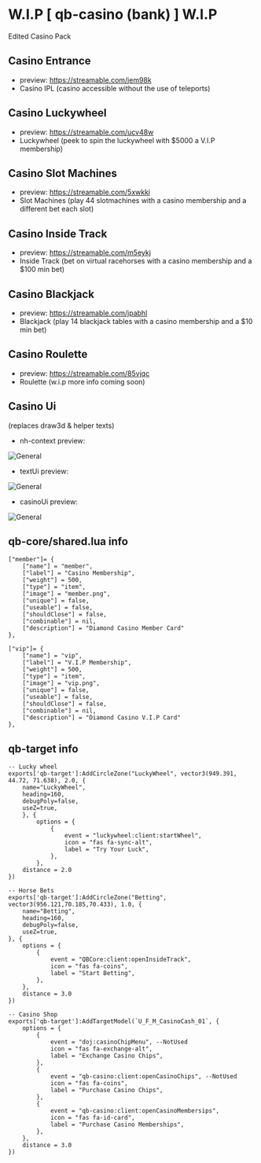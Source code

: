 # W.I.P [ qb-casino (bank) ] W.I.P


Edited Casino Pack 



## Casino Entrance
- preview: https://streamable.com/jem98k
- Casino IPL
(casino accessible without the use of teleports)


## Casino Luckywheel
- preview: https://streamable.com/ucv48w
- Luckywheel
(peek to spin the luckywheel with $5000 a V.I.P membership)


## Casino Slot Machines
- preview: https://streamable.com/5xwkki
- Slot Machines
(play 44 slotmachines with a casino membership and a different bet each slot)


## Casino Inside Track
- preview: https://streamable.com/m5eykj
- Inside Track
(bet on virtual racehorses with a casino membership and a $100 min bet)


## Casino Blackjack
- preview: https://streamable.com/jpabhl
- Blackjack
(play 14 blackjack tables with a casino membership and a $10 min bet)


## Casino Roulette
- preview: https://streamable.com/85vjqc
- Roulette
(w.i.p more info coming soon)

## Casino Ui
(replaces draw3d & helper texts)
- nh-context preview:

![General](https://i.imgur.com/hDbTfbt.png)

- textUi preview:

![General](https://i.imgur.com/ywWq9sT.png)

- casinoUi preview:

![General](https://i.imgur.com/9fPvYyv.png)

## qb-core/shared.lua info
```
["member"]= {
    ["name"] = "member",
    ["label"] = "Casino Membership",
    ["weight"] = 500,
    ["type"] = "item",
    ["image"] = "member.png",
    ["unique"] = false,
    ["useable"] = false,
    ["shouldClose"] = false,
    ["combinable"] = nil,
    ["description"] = "Diamond Casino Member Card"
},

["vip"]= {
    ["name"] = "vip",
    ["label"] = "V.I.P Membership",
    ["weight"] = 500,
    ["type"] = "item",
    ["image"] = "vip.png",
    ["unique"] = false,
    ["useable"] = false,
    ["shouldClose"] = false,
    ["combinable"] = nil,
    ["description"] = "Diamond Casino V.I.P Card"
},
```

## qb-target info
```
-- Lucky wheel
exports['qb-target']:AddCircleZone("LuckyWheel", vector3(949.391, 44.72, 71.638), 2.0, {
    name="LuckyWheel",
    heading=160,
    debugPoly=false,
    useZ=true,
    }, {
        options = {
            {
                event = "luckywheel:client:startWheel",
                icon = "fas fa-sync-alt",
                label = "Try Your Luck",
            },
        },
    distance = 2.0 
})

-- Horse Bets
exports['qb-target']:AddCircleZone("Betting", vector3(956.121,70.185,70.433), 1.0, {
    name="Betting",
    heading=160,
    debugPoly=false,
    useZ=true,
}, {
    options = {
        {
            event = "QBCore:client:openInsideTrack",
            icon = "fas fa-coins",
            label = "Start Betting",
        },
    },
    distance = 3.0 
})

-- Casino Shop
exports['qb-target']:AddTargetModel(`U_F_M_CasinoCash_01`, {
	options = {
        { 
            event = "doj:casinoChipMenu", --NotUsed
            icon = "fas fa-exchange-alt",
            label = "Exchange Casino Chips", 
        },
        {
            event = "qb-casino:client:openCasinoChips", --NotUsed
            icon = "fas fa-coins",
            label = "Purchase Casino Chips", 
        },
        {
            event = "qb-casino:client:openCasinoMembersips", 
            icon = "fas fa-id-card",
            label = "Purchase Casino Memberships", 
        },
	},
	distance = 3.0 
})
```


